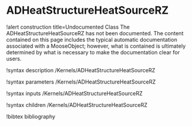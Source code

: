 <!-- MOOSE Documentation Stub: Remove this when content is added. -->

# ADHeatStructureHeatSourceRZ

!alert construction title=Undocumented Class
The ADHeatStructureHeatSourceRZ has not been documented. The content contained on this page includes the
typical automatic documentation associated with a MooseObject; however, what is contained is
ultimately determined by what is necessary to make the documentation clear for users.

!syntax description /Kernels/ADHeatStructureHeatSourceRZ

!syntax parameters /Kernels/ADHeatStructureHeatSourceRZ

!syntax inputs /Kernels/ADHeatStructureHeatSourceRZ

!syntax children /Kernels/ADHeatStructureHeatSourceRZ

!bibtex bibliography
